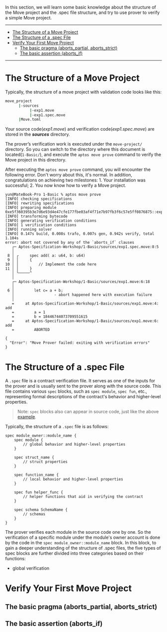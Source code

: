 In this section, we will learn some basic knowledge about the structure of the Move project and the .spec file structure, and try to use prover to verify a simple Move project.

***

* [The Structure of a Move Project](#the-structure-of-a-move-project)
* [The Structure of a .spec File](#the-structure-of-a-spec-file)
* [Verify Your First Move Project](#verify-your-first-move-project)
    * [The basic pragma (aborts_partial, aborts_strict)](#the-basic-pragma-aborts_partial-aborts_strict)
    * [The basic assertion (aborts_if)](#the-basic-assertion-aborts_if)

***

# The Structure of a Move Project

Typically, the structure of a move project with validation code looks like this:

```sh
move_project
      |-sources
           |-exp1.move
           |-exp1.spec.move
      |Move.toml
```

Your source code(*exp1.move*) and verification code(*exp1.spec.move*) are stored in the ***sources*** directory.

The prover’s verification work is executed under the `move-project/` directory. So you can switch to the directory where this document is located(`1-Basic/`), and execute the `aptos move prove` command to verify the Move project in this directory. 

After executing the `aptos move prove` command, you will encounter the following error. Don't worry about this, it's normal. In addition, congratulations on achieving two milestones: 1. Your installation was successful; 2. You now know how to verify a Move project.

```
yun@MateBook-Pro 1-Basic % aptos move prove
[INFO] checking specifications
[INFO] rewriting specifications
[INFO] preparing module 0xe5f360395b3e7d6e93d4e47cfe177fbe03af4f71e7b97fb3f6c57e5ff0876875::exp1
[INFO] transforming bytecode
[INFO] generating verification conditions
[INFO] 1 verification conditions
[INFO] running solver
[INFO] 0.147s build, 0.008s trafo, 0.007s gen, 0.942s verify, total 1.104s
error: abort not covered by any of the `aborts_if` clauses
   ┌─ Aptos-Specification-Workshop/1-Basic/sources/exp1.spec.move:8:5
   │  
 8 │ ╭     spec add( a: u64, b: u64)
 9 │ │     {
10 │ │         // Implement the code here
11 │ │     }
   │ ╰─────^
   │  
   ┌─ Aptos-Specification-Workshop/1-Basic/sources/exp1.move:6:18
   │
 6 │         let c= a + b;
   │                  - abort happened here with execution failure
   │
   =     at Aptos-Specification-Workshop/1-Basic/sources/exp1.move:4: add
   =         a = 1
   =         b = 18446744073709551615
   =     at Aptos-Specification-Workshop/1-Basic/sources/exp1.move:6: add
   =         ABORTED

{
  "Error": "Move Prover failed: exiting with verification errors"
}

```

# The Structure of a .spec File

A `.spec` file is a contract verification file. It serves as one of the inputs for the prover and is usually sent to the prover along with the source code. This file contains various `spec` blocks, such as `spec module`, `spec fun`, etc., representing formal descriptions of the contract's behavior and higher-level properties.

> Note: `spec` blocks also can appear in source code, just like the above [example](#the-structure-of-a-spec-file).

Typically, the structure of a `.spec` file is as follows:

```Move
spec module_owner::module_name {
    spec module {
        // global behavior and higher-level properties
    }

    spec struct_name {
        // struct properties
    }

    spec function_name {
        // local behavior and higher-level properties
    }

    spec fun helper_func {
        // helper functions that aid in verifying the contract
    }

    spec schema SchemaName {
        // schemas
    }
}
```

The prover verifies each module in the source code one by one. So the verification of a specific module under the module's owner account is done by the code in the `spec module_owner::module_name` block. In this block, to gain a deeper understanding of the structure of .spec files, the five types of spec blocks are further divided into three categories based on their functions:

* global verification

# Verify Your First Move Project

## The basic pragma (aborts_partial, aborts_strict)


## The basic assertion (aborts_if)


